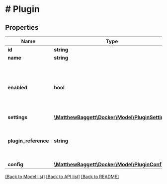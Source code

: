 # # Plugin

## Properties

Name | Type | Description | Notes
------------ | ------------- | ------------- | -------------
**id** | **string** |  | [optional]
**name** | **string** |  |
**enabled** | **bool** | True if the plugin is running. False if the plugin is not running, only installed. |
**settings** | [**\MatthewBaggett\Docker\Model\PluginSettings**](PluginSettings.md) |  |
**plugin_reference** | **string** | plugin remote reference used to push/pull the plugin | [optional]
**config** | [**\MatthewBaggett\Docker\Model\PluginConfig**](PluginConfig.md) |  |

[[Back to Model list]](../../README.md#models) [[Back to API list]](../../README.md#endpoints) [[Back to README]](../../README.md)
